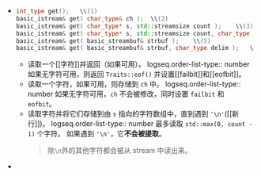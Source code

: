 - ``` cpp
  int_type get();	\\(1)	
  basic_istream& get( char_type& ch );	\\(2)	
  basic_istream& get( char_type* s, std::streamsize count );	\\(3)	
  basic_istream& get( char_type* s, std::streamsize count, char_type delim );	\\(4)	
  basic_istream& get( basic_streambuf& strbuf );	\\(5)	
  basic_istream& get( basic_streambuf& strbuf, char_type delim );	\\(6)
  ```
	- 读取一个[[字符]]并返回（如果可用）。
	  logseq.order-list-type:: number
	  如果无字符可用，则返回 `Traits::eof()` 并设置[[failbit]]和[[eofbit]]。
	- 读取一个字符，如果可用，则存储到 `ch` 中。
	  logseq.order-list-type:: number
	  如果无字符可用，`ch` 不会被修改，同时设置 `failbit` 和 `eofbit`。
	- 读取字符并将它们存储到由 `s` 指向的字符数组中，直到遇到 `'\n'`([[新行]])。
	  logseq.order-list-type:: number
	  最多读取 `std::max(0, count - 1)` 个字符。
	  如果遇到 `'\n'`，它**不会被提取**。
	  > 除`\n`外的其他字符都会被从 stream 中读出来。
-